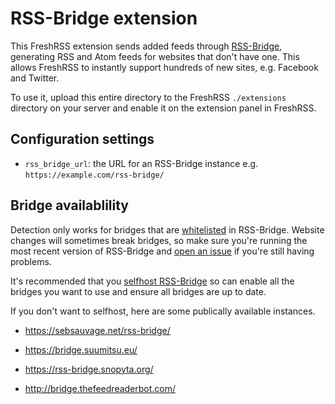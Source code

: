 # RSS-Bridge extension

This FreshRSS extension sends added feeds through [RSS-Bridge](https://github.com/rss-bridge/rss-bridge), generating RSS and Atom feeds for websites that don't have one. This allows FreshRSS to instantly support hundreds of new sites, e.g. Facebook and Twitter.

To use it, upload this entire directory to the FreshRSS `./extensions` directory on your server and enable it on the extension panel in FreshRSS.

## Configuration settings

* `rss_bridge_url`: the URL for an RSS-Bridge instance e.g. `https://example.com/rss-bridge/`

## Bridge availablility

Detection only works for bridges that are [whitelisted](https://github.com/RSS-Bridge/rss-bridge/wiki/Whitelisting) in RSS-Bridge. Website changes will sometimes break bridges, so make sure you're running the most recent version of RSS-Bridge and [open an issue](https://github.com/RSS-Bridge/rss-bridge/issues) if you're still having problems.

It's recommended that you [selfhost RSS-Bridge](https://github.com/RSS-Bridge/rss-bridge/wiki/Installation) so can enable all the bridges you want to use and ensure all bridges are up to date.

If you don't want to selfhost, here are some publically available instances.

* https://sebsauvage.net/rss-bridge/

* https://bridge.suumitsu.eu/

* https://rss-bridge.snopyta.org/

* http://bridge.thefeedreaderbot.com/
